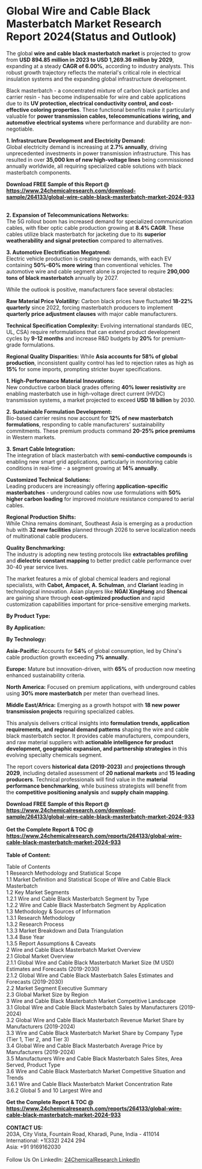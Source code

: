 <h1>Global Wire and Cable Black Masterbatch Market Research Report 2024(Status and Outlook)</h1><p>The global <strong>wire and cable black masterbatch market</strong> is projected to grow from <strong>USD 894.85 million in 2023 to USD 1,269.36 million by 2029</strong>, expanding at a steady <strong>CAGR of 6.00%</strong>, according to industry analysts. This robust growth trajectory reflects the material's critical role in electrical insulation systems and the expanding global infrastructure development.</p><p>Black masterbatch - a concentrated mixture of carbon black particles and carrier resin - has become indispensable for wire and cable applications due to its <strong>UV protection, electrical conductivity control, and cost-effective coloring properties</strong>. These functional benefits make it particularly valuable for <strong>power transmission cables, telecommunications wiring, and automotive electrical systems</strong> where performance and durability are non-negotiable.</p><p><strong>1. Infrastructure Development and Electricity Demand:</strong><br>
Global electricity demand is increasing at <strong>2.7% annually</strong>, driving unprecedented investments in power transmission infrastructure. This has resulted in over <strong>35,000 km of new high-voltage lines</strong> being commissioned annually worldwide, all requiring specialized cable solutions with black masterbatch components.</p><div><b>Download FREE Sample of this Report @ 
            <a href="https://www.24chemicalresearch.com/download-sample/264133/global-wire-cable-black-masterbatch-market-2024-933">
            https://www.24chemicalresearch.com/download-sample/264133/global-wire-cable-black-masterbatch-market-2024-933</a></b></div><br><p><strong>2. Expansion of Telecommunications Networks:</strong><br>
The 5G rollout boom has increased demand for specialized communication cables, with fiber optic cable production growing at <strong>8.4% CAGR</strong>. These cables utilize black masterbatch for jacketing due to its <strong>superior weatherability and signal protection</strong> compared to alternatives.</p><p><strong>3. Automotive Electrification Megatrend:</strong><strong><br>
</strong>Electric vehicle production is creating new demands, with each EV containing <strong>50%-60% more wiring</strong> than conventional vehicles. The automotive wire and cable segment alone is projected to require <strong>290,000 tons of black masterbatch</strong> annually by 2027.</p><p>While the outlook is positive, manufacturers face several obstacles:</p><p><strong>Raw Material Price Volatility:</strong> Carbon black prices have fluctuated <strong>18-22% quarterly</strong> since 2022, forcing masterbatch producers to implement <strong>quarterly price adjustment clauses</strong> with major cable manufacturers.</p><p><strong>Technical Specification Complexity:</strong> Evolving international standards (IEC, UL, CSA) require reformulations that can extend product development cycles by <strong>9-12 months</strong> and increase R&amp;D budgets by <strong>20%</strong> for premium-grade formulations.</p><p><strong>Regional Quality Disparities:</strong> While <strong>Asia accounts for 58% of global production</strong>, inconsistent quality control has led to rejection rates as high as <strong>15%</strong> for some imports, prompting stricter buyer specifications.</p><p><strong>1. High-Performance Material Innovations:</strong><br>
New conductive carbon black grades offering <strong>40% lower resistivity</strong> are enabling masterbatch use in high-voltage direct current (HVDC) transmission systems, a market projected to exceed <strong>USD 18 billion</strong> by 2030.</p><p><strong>2. Sustainable Formulation Development:</strong><br>
Bio-based carrier resins now account for <strong>12% of new masterbatch formulations</strong>, responding to cable manufacturers' sustainability commitments. These premium products command <strong>20-25% price premiums</strong> in Western markets.</p><p><strong>3. Smart Cable Integration:</strong><br>
The integration of black masterbatch with <strong>semi-conductive compounds</strong> is enabling new smart grid applications, particularly in monitoring cable conditions in real-time - a segment growing at <strong>14% annually</strong>.</p><p><strong>Customized Technical Solutions:</strong><br>
	Leading producers are increasingly offering <strong>application-specific masterbatches</strong> - underground cables now use formulations with <strong>50% higher carbon loading</strong> for improved moisture resistance compared to aerial cables.</p><p><strong>Regional Production Shifts:</strong><br>
	While China remains dominant, Southeast Asia is emerging as a production hub with <strong>32 new facilities</strong> planned through 2026 to serve localization needs of multinational cable producers.</p><p><strong>Quality Benchmarking:</strong><br>
	The industry is adopting new testing protocols like <strong>extractables profiling</strong> and <strong>dielectric constant mapping</strong> to better predict cable performance over 30-40 year service lives.</p><p>The market features a mix of global chemical leaders and regional specialists, with <strong>Cabot, Ampacet, A. Schulman</strong>, and <strong>Clariant</strong> leading in technological innovation. Asian players like <strong>NGAI XingHang</strong> and <strong>Shencai</strong> are gaining share through <strong>cost-optimized production</strong> and rapid customization capabilities important for price-sensitive emerging markets.</p><p><strong>By Product Type:</strong></p><p><strong>By Application:</strong></p><p><strong>By Technology:</strong></p><p><strong>Asia-Pacific:</strong> Accounts for <strong>54%</strong> of global consumption, led by China's cable production growth exceeding <strong>7% annually</strong>.</p><p><strong>Europe:</strong> Mature but innovation-driven, with <strong>65%</strong> of production now meeting enhanced sustainability criteria.</p><p><strong>North America:</strong> Focused on premium applications, with underground cables using <strong>30% more masterbatch</strong> per meter than overhead lines.</p><p><strong>Middle East/Africa:</strong> Emerging as a growth hotspot with <strong>18 new power transmission projects</strong> requiring specialized cables.</p><p>This analysis delivers critical insights into <strong>formulation trends, application requirements, and regional demand patterns</strong> shaping the wire and cable black masterbatch sector. It provides cable manufacturers, compounders, and raw material suppliers with <strong>actionable intelligence for product development, geographic expansion, and partnership strategies</strong> in this evolving specialty chemicals segment.</p><p>The report covers <strong>historical data (2019-2023)</strong> and <strong>projections through 2029</strong>, including detailed assessment of <strong>20 national markets</strong> and <strong>15 leading producers</strong>. Technical professionals will find value in the <strong>material performance benchmarking</strong>, while business strategists will benefit from the <strong>competitive positioning analysis</strong> and <strong>supply chain mapping</strong>.</p><div><b>Download FREE Sample of this Report @ 
            <a href="https://www.24chemicalresearch.com/download-sample/264133/global-wire-cable-black-masterbatch-market-2024-933">
            https://www.24chemicalresearch.com/download-sample/264133/global-wire-cable-black-masterbatch-market-2024-933</a></b></div><br><div><b>Get the Complete Report & TOC @ 
            <a href="https://www.24chemicalresearch.com/reports/264133/global-wire-cable-black-masterbatch-market-2024-933">
            https://www.24chemicalresearch.com/reports/264133/global-wire-cable-black-masterbatch-market-2024-933</a></b></div><br>
            <b>Table of Content:</b><p>Table of Contents<br />
1 Research Methodology and Statistical Scope<br />
1.1 Market Definition and Statistical Scope of Wire and Cable Black Masterbatch<br />
1.2 Key Market Segments<br />
1.2.1 Wire and Cable Black Masterbatch Segment by Type<br />
1.2.2 Wire and Cable Black Masterbatch Segment by Application<br />
1.3 Methodology & Sources of Information<br />
1.3.1 Research Methodology<br />
1.3.2 Research Process<br />
1.3.3 Market Breakdown and Data Triangulation<br />
1.3.4 Base Year<br />
1.3.5 Report Assumptions & Caveats<br />
2 Wire and Cable Black Masterbatch Market Overview<br />
2.1 Global Market Overview<br />
2.1.1 Global Wire and Cable Black Masterbatch Market Size (M USD) Estimates and Forecasts (2019-2030)<br />
2.1.2 Global Wire and Cable Black Masterbatch Sales Estimates and Forecasts (2019-2030)<br />
2.2 Market Segment Executive Summary<br />
2.3 Global Market Size by Region<br />
3 Wire and Cable Black Masterbatch Market Competitive Landscape<br />
3.1 Global Wire and Cable Black Masterbatch Sales by Manufacturers (2019-2024)<br />
3.2 Global Wire and Cable Black Masterbatch Revenue Market Share by Manufacturers (2019-2024)<br />
3.3 Wire and Cable Black Masterbatch Market Share by Company Type (Tier 1, Tier 2, and Tier 3)<br />
3.4 Global Wire and Cable Black Masterbatch Average Price by Manufacturers (2019-2024)<br />
3.5 Manufacturers Wire and Cable Black Masterbatch Sales Sites, Area Served, Product Type<br />
3.6 Wire and Cable Black Masterbatch Market Competitive Situation and Trends<br />
3.6.1 Wire and Cable Black Masterbatch Market Concentration Rate<br />
3.6.2 Global 5 and 10 Largest Wire and </p><div><b>Get the Complete Report & TOC @ 
            <a href="https://www.24chemicalresearch.com/reports/264133/global-wire-cable-black-masterbatch-market-2024-933">
            https://www.24chemicalresearch.com/reports/264133/global-wire-cable-black-masterbatch-market-2024-933</a></b></div><br><b>CONTACT US:</b><br>
            203A, City Vista, Fountain Road, Kharadi, Pune, India - 411014<br>
            International: +1(332) 2424 294<br>
            Asia: +91 9169162030 <br><br>
            Follow Us On LinkedIn: <a href="https://www.linkedin.com/company/24chemicalresearch/">24ChemicalResearch LinkedIn</a>